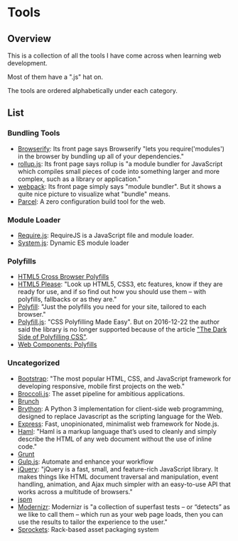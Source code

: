 # Tools

## Overview

This is a collection of all the tools I have come across when learning web development.

Most of them have a ".js" hat on.

The tools are ordered alphabetically under each category.

## List

### Bundling Tools

- [Browserify](http://browserify.org/): Its front page says Browserify "lets you require('modules') in the browser by bundling up all of your dependencies."
- [rollup.js](https://rollupjs.org/guide/en): Its front page says rollup is "a module bundler for JavaScript which compiles small pieces of code into something larger and more complex, such as a library or application."
- [webpack](http://webpack.github.io/): Its front page simply says "module bundler". But it shows a quite nice picture to visualize what "bundle" means.
- [Parcel](https://parceljs.org/): A zero configuration build tool for the web.

### Module Loader

- [Require.js](https://requirejs.org/): RequireJS is a JavaScript file and module loader.
- [System.js](https://github.com/systemjs/systemjs): Dynamic ES module loader

### Polyfills

- [HTML5 Cross Browser Polyfills](https://github.com/Modernizr/Modernizr/wiki/HTML5-Cross-Browser-Polyfills)
- [HTML5 Please](http://html5please.com/): "Look up HTML5, CSS3, etc features, know if they are ready for use, and if so find out how you should use them – with polyfills, fallbacks or as they are."
- [Polyfill](https://polyfill.io/v2/docs/): "Just the polyfills you need for your site, tailored to each browser."
- [Polyfill.js](https://philipwalton.github.io/polyfill/): "CSS Polyfilling Made Easy". But on 2016-12-22 the author said the library is no longer supported because of the article ["The Dark Side of Polyfilling CSS"](https://philipwalton.com/articles/the-dark-side-of-polyfilling-css/).
- [Web Components: Polyfills](https://www.webcomponents.org/polyfills/)

### Uncategorized

- [Bootstrap](https://getbootstrap.com/): "The most popular HTML, CSS, and JavaScript framework for developing responsive, mobile first projects on the web."
- [Broccoli.js](http://broccolijs.com/): The asset pipeline for ambitious applications.
- [Brunch](http://brunch.io/)
- [Brython](https://brython.info/): A Python 3 implementation for client-side web programming, designed to replace Javascript as the scripting language for the Web.
- [Express](http://expressjs.com/): Fast, unopinionated, minimalist web framework for Node.js.
- [Haml](https://haml.info/about.html): "Haml is a markup language that’s used to cleanly and simply describe the HTML of any web document without the use of inline code."
- [Grunt](https://gruntjs.com/)
- [Gulp.js](https://gulpjs.com/): Automate and enhance your workflow
- [jQuery](https://jquery.com/): "jQuery is a fast, small, and feature-rich JavaScript library. It makes things like HTML document traversal and manipulation, event handling, animation, and Ajax much simpler with an easy-to-use API that works across a multitude of browsers."
- [jspm](https://jspm.org/)
- [Modernizr](https://modernizr.com/): Modernizr is "a collection of superfast tests – or “detects” as we like to call them – which run as your web page loads, then you can use the results to tailor the experience to the user."
- [Sprockets](https://github.com/rails/sprockets): Rack-based asset packaging system
